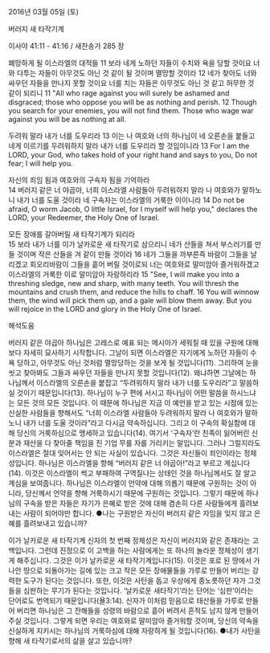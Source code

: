 2016년 03월 05일 (토)

버러지 새 타작기계



이사야 41:11 - 41:16 / 새찬송가 285 장


폐망하게 될 이스라엘의 대적들
11 보라 네게 노하던 자들이 수치와 욕을 당할 것이요 너와 다투는 자들이 아무것도 아닌 것 같이 될 것이며 멸망할 것이라 12 네가 찾아도 너와 싸우던 자들을 만나지 못할 것이요 너를 치는 자들은 아무것도 아닌 것 같고 허무한 것 같이 되리니
11 "All who rage against you will surely be ashamed and disgraced; those who oppose you will be as nothing and perish. 12 Though you search for your enemies, you will not find them. Those who wage war against you will be as nothing at all. 

두려워 말라 내가 너를 도우리라
13 이는 나 여호와 너의 하나님이 네 오른손을 붙들고 네게 이르기를 두려워하지 말라 내가 너를 도우리라 할 것임이니라
13 For I am the LORD, your God, who takes hold of your right hand and says to you, Do not fear; I will help you.  

자신의 죄임 됨과 여호와의 구속자 됨을 기억하라  
14 버러지 같은 너 야곱아, 너희 이스라엘 사람들아 두려워하지 말라 나 여호와가 말하노니 내가 너를 도울 것이라 네 구속자는 이스라엘의 거룩한 이이니라
14 Do not be afraid, O worm Jacob, O little Israel, for I myself will help you," declares the LORD, your Redeemer, the Holy One of Israel. 

모든 장애를 갈아버릴 새 타작기계가 되리라  
15 보라 내가 너를 이가 날카로운 새 타작기로 삼으리니 네가 산들을 쳐서 부스러기를 만들 것이며 작은 산들을 겨 같이 만들 것이라 16 네가 그들을 까부른즉 바람이 그들을 날리겠고 회오리바람이 그들을 흩어 버릴 것이로되 너는 여호와로 말미암아 즐거워하겠고 이스라엘의 거룩한 이로 말미암아 자랑하리라
15 "See, I will make you into a threshing sledge, new and sharp, with many teeth. You will thresh the mountains and crush them, and reduce the hills to chaff. 16 You will winnow them, the wind will pick them up, and a gale will blow them away. But you will rejoice in the LORD and glory in the Holy One of Israel.

해석도움





버러지 같은 야곱아
하나님은 고레스로 예표 되는 메시아가 세워질 때 있을 구원에 대해 보다 자세히 묘사하기 시작합니다. 그날이 되면 이스라엘은 자기에게 노하던 자들이 수욕 당하고, 아무것도 아닌 것처럼 멸망당하는 것을 보게 될 것입니다(11). 그리하여 눈을 씻고 찾아봐도 그들과 싸우던 자들을 만나지 못할 것입니다(12). 왜냐하면 그날에는 하나님께서 이스라엘의 오른손을 붙잡고 “두려워하지 말라 내가 너를 도우리라”고 말씀하실 것이기 때문입니다(13). 하나님이 누구 편에 서시고 하나님이 어떤 말씀을 하시느냐는 모든 것의 모든 것입니다. 이 때문에 하나님은 지금 이 예언을 받고 있는 시점에 있는 신실한 사람들을 향해서도 “너희 이스라엘 사람들아 두려워하지 말라 나 여호와가 말하노니 내가 너를 도울 것이라”라고 다시금 약속하십니다. 그리고 이 구속의 확실함에 대해 당신의 거룩하심으로 맹세하고 있습니다(14). 여기서 ‘구속자’란 친족이 잃어버린 신분과 재산을 다 찾아줄 책임을 진 기업 무를 자를 가리키는 말입니다. 그러나 그럴지라도 이스라엘은 절대 잊어서는 안 되는 사실이 있습니다. 그것은 자신들이 죄인이라는 정체성입니다. 하나님은 이스라엘을 향해 “버러지 같은 너 야곱아!”라고 부르고 계십니다(14). 이것은 이스라엘이 썩고 부패하여 구역질나는 상태인 것을 하나님께서도 잘 알고 계심을 보여줍니다. 하나님은 이스라엘이 언약에 대해 의롭기 때문에 구원하는 것이 아니라, 당신께서 언약을 향해 거룩하시기 때문에 구원하는 것입니다. 그렇기 때문에 하나님의 구속을 받은 자들은 자기가 은혜로 받은 것에 대해 겸손히 다른 사람들에게 흘려보내는 사람이 되어야만 합니다. 
●나는 구원받은 자신이 버러지 같은 자임을 잊지 않고 은혜를 흘려보내고 있습니까? 

이가 날카로운 새 타작기계
신자의 첫 번째 정체성은 자신이 버러지와 같은 존재라는 고백입니다. 그런데 진정으로 이 고백을 하는 사람에게는 또 하나의 놀라운 정체성이 생기게 해주십니다. 그것은 이가 날카로운 새 타작기계입니다(15). 이것은 포로 된 땅에서 가나안 땅으로 되돌아가는 길에 있는 크고 작은 모든 장애물들을 가루로 만들어 버리는 강력한 도구가 된다는 것입니다. 또한, 이것은 사탄을 돕고 우상에게 종노릇하던 자가 그것들을 심판하는 무기가 된다는 것입니다. ‘날카로운 새타작기’라는 단어는 ‘심판’이라는 단어로도 번역되기 때문입니다(욜3:14). 신자가 이처럼 믿음으로 태산들을 가루로 만들어 버리면 하나님은 그 잔해들을 성령의 바람으로 흩어 버려서 흔적도 남지 않게 만들어 주실 것입니다. 그렇게 되면 우리는 여호와로 말미암아 즐거워할 것이며, 당신의 약속을 신실하게 지키시는 하나님의 거룩하심에 대해 자랑하게 될 것입니다(16). 
●내가 사탄을 향해 새 타작기로서의 삶을 살고 있습니까?